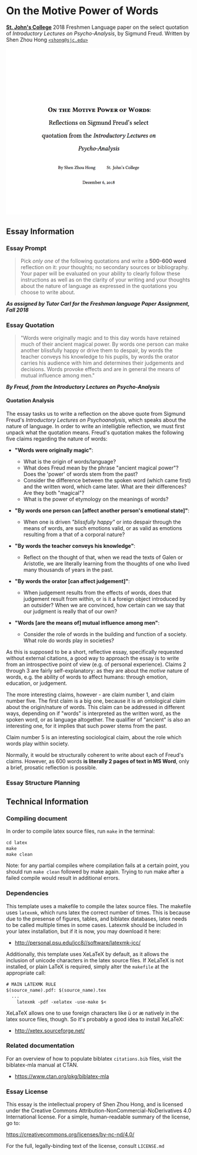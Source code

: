 # On the Motive Power of Words
[**St. John's College**](https://sjc.edu/)
2018 Freshmen Language paper on the select quotation of *Introductory Lectures on Psycho-Analysis*, by Sigmund Freud.
Written by Shen Zhou Hong [`<shong@sjc.edu>`](mailto:shong@sjc.edu)

![Nice essay preview](./preview.png)

## Essay Information
### Essay Prompt

> Pick *only one* of the following quotations and write a **500-600 word** reflection on it: *your* thoughts; no secondary sources  or bibliography. Your paper will be evaluated on your ability to clearly follow these instructions as well as on the clarity of your writing and your thoughts about the nature of language as expressed in the quotations you choose to write about.

***As assigned by Tutor Carl for the Freshman language Paper Assignment, Fall 2018***


### Essay Quotation
> "Words were originally magic and to this day words have retained much of their ancient magical power. By words one person can make another blissfully happy or drive them to despair, by words the teacher conveys his knowledge to his pupils, by words the orator carries his audience with him and determines their judgements and decisions. Words provoke effects and are in general the means of mutual influence among men."

***By Freud, from the Introductory Lectures on Psycho-Analysis***

#### Quotation Analysis
The essay tasks us to write a reflection on the above quote from Sigmund Freud's *Introductory Lectures on Psychoanalysis*, which speaks about the nature of language. In order to write an intelligble reflection, we must first unpack what the quotation means. Freud's quotation makes the following five claims regarding the nature of words:

* **"Words were originally magic"**:
  * What is the origin of words/language?
  * What does Freud mean by the phrase "ancient magical power"? Does the 'power' of words stem from the past?
  * Consider the difference between the spoken word (which came first) and the written word, which came later. What are their differences? Are they both "magical"?
  * What is the power of etymology on the meanings of words?

* **"By words one person can [affect another person's emotional state]"**:
  * When one is driven *"blissfully happy"* or into despair through the means of words, are such emotions valid, or as valid as emotions resulting from a that of a corporal nature?

* **"By words the teacher conveys his knowledge"**:
  * Reflect on the thought of that, when we read the texts of Galen or Aristotle, we are literally learning from the thoughts of one who lived many thousands of years in the past.

* **"By words the orator [can affect judgement]"**:
  * When judgement results from the effects of words, does that judgement result from within, or is it a foreign object introduced by an outsider? When we are convinced, how certain can we say that our judgment is really that of our own?

* **"Words [are the means of] mutual influence among men"**:
  * Consider the role of words in the building and function of a society. What role do words play in societies?

As this is supposed to be a short, reflective essay, specifically requested without external citations, a good way to approach the essay is to write from an introspective point of view (e.g. of personal experience). Claims 2 through 3 are fairly self-explanatory: as they are about the *motive* nature of words, e.g. the ability of words to affect humans: through emotion, education, or judgement.

The more interesting claims, however - are claim number 1, and claim number five. The first claim is a big one, because it is an ontological claim about the origin/nature of words. This claim can be addressed in different ways, depending on if "words" is interpreted as the written word, as the spoken word, or as language altogether. The qualifier of "ancient" is also an interesting one, for it implies that such power stems from the past.

Claim number 5 is an interesting sociological claim, about the role which words play within society.

Normally, it would be structurally coherent to write about each of Freud's claims. However, as 600 words **is literally 2 pages of text in MS Word**, only a brief, prosatic reflection is possible. 

### Essay Structure Planning


## Technical Information
### Compiling document
In order to compile latex source files, run `make` in the terminal:
```
cd latex
make
make clean
```

Note: for any partial compiles where compilation fails at a certain point, you
should run `make clean` followed by make again. Trying to run make after a
failed compile would result in additional errors.

### Dependencies
This template uses a makefile to compile the latex source files. The makefile
uses `latexmk`, which runs latex the correct number of times. This is because
due to the presense of figures, tables, and biblatex databases, latex needs to
be called multiple times in some cases. Latexmk should be included in your
latex installation, but if it is now, you may download it here:

* http://personal.psu.edu/jcc8//software/latexmk-jcc/

Additionally, this template uses XeLaTeX by default, as it allows the inclusion
of unicode characters in the latex source files. If XeLaTeX is not installed, or
plain LaTeX is required, simply alter the `makefile` at the appropriate call:

```
# MAIN LATEXMK RULE
$(source_name).pdf: $(source_name).tex
  ...
	latexmk -pdf -xelatex -use-make $<
```

XeLaTeX allows one to use foreign characters like ü or æ natively in the latex
source files, though. So it's probably a good idea to install XeLaTeX:

* http://xetex.sourceforge.net/

### Related documentation
For an overview of how to populate biblatex `citations.bib` files, visit the
biblatex-mla manual at CTAN.

* https://www.ctan.org/pkg/biblatex-mla

### Essay License
This essay is the intellectual propery of Shen Zhou Hong, and is licensed under the Creative Commons Attribution-NonCommercial-NoDerivatives 4.0 International license. For a simple, human-readable summary of the license, go to:

https://creativecommons.org/licenses/by-nc-nd/4.0/

For the full, legally-binding text of the license, consult `LICENSE.md`
